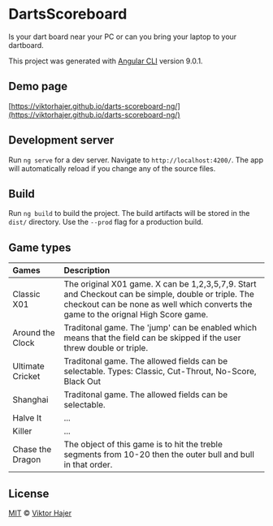 # DartsScoreboard

Is your dart board near your PC or can you bring your laptop to your dartboard.

This project was generated with [Angular CLI](https://github.com/angular/angular-cli) version 9.0.1.

## Demo page

[https://viktorhajer.github.io/darts-scoreboard-ng/](https://viktorhajer.github.io/darts-scoreboard-ng/)


## Development server

Run `ng serve` for a dev server. Navigate to `http://localhost:4200/`. The app will automatically reload if you change any of the source files.

## Build

Run `ng build` to build the project. The build artifacts will be stored in the `dist/` directory. Use the `--prod` flag for a production build.

## Game types

| Games              | Description         | 
| :----------------- |:--------------------|
| Classic X01        | The original X01 game. X can be 1,2,3,5,7,9. Start and Checkout can be simple, double or triple. The checkout can be none as well which converts the game to the orignal High Score game. |
| Around the Clock   | Traditonal game. The 'jump' can be enabled which means that the field can be skipped if the user threw double or triple.    |
| Ultimate Cricket   | Traditonal game. The allowed fields can be selectable. Types: Classic, Cut-Throut, No-Score, Black Out    |
| Shanghai           | Traditonal game. The allowed fields can be selectable. |
| Halve It           | ... |
| Killer             | ... |
| Chase the Dragon   | The object of this game is to hit the treble segments from 10-20 then the outer bull and bull in that order. |

## License

[MIT](https://tldrlegal.com/license/mit-license) © [Viktor Hajer](https://github.com/viktorhajer)
